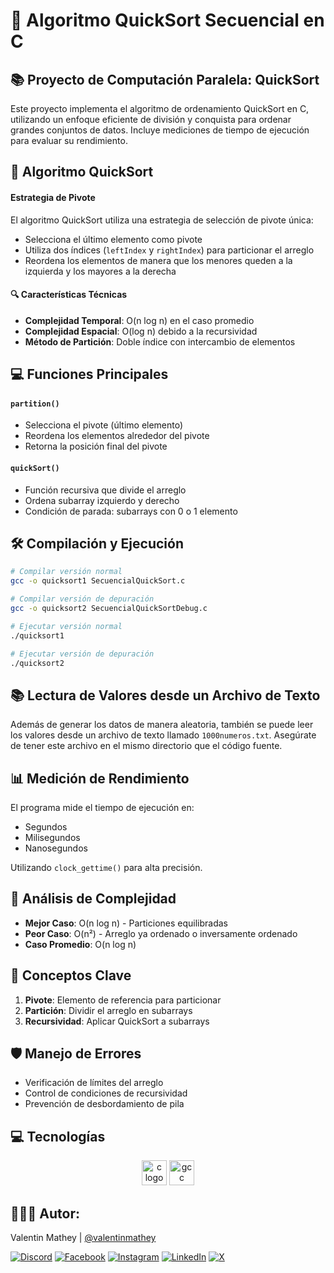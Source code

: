 # 🚀 Algoritmo QuickSort Secuencial en C

## 📚 Proyecto de Computación Paralela: QuickSort

Este proyecto implementa el algoritmo de ordenamiento QuickSort en C, utilizando un enfoque eficiente de división y conquista para ordenar grandes conjuntos de datos. Incluye mediciones de tiempo de ejecución para evaluar su rendimiento.

## 🧩 Algoritmo QuickSort

#### Estrategia de Pivote

El algoritmo QuickSort utiliza una estrategia de selección de pivote única:

- Selecciona el último elemento como pivote
- Utiliza dos índices (`leftIndex` y `rightIndex`) para particionar el arreglo
- Reordena los elementos de manera que los menores queden a la izquierda y los mayores a la derecha

#### 🔍 Características Técnicas

- **Complejidad Temporal**: O(n log n) en el caso promedio
- **Complejidad Espacial**: O(log n) debido a la recursividad
- **Método de Partición**: Doble índice con intercambio de elementos

## 💻 Funciones Principales

#### `partition()`

- Selecciona el pivote (último elemento)
- Reordena los elementos alrededor del pivote
- Retorna la posición final del pivote

#### `quickSort()`

- Función recursiva que divide el arreglo
- Ordena subarray izquierdo y derecho
- Condición de parada: subarrays con 0 o 1 elemento

## 🛠️ Compilación y Ejecución

```bash
# Compilar versión normal
gcc -o quicksort1 SecuencialQuickSort.c

# Compilar versión de depuración
gcc -o quicksort2 SecuencialQuickSortDebug.c

# Ejecutar versión normal
./quicksort1

# Ejecutar versión de depuración
./quicksort2
```

## 📚 Lectura de Valores desde un Archivo de Texto

Además de generar los datos de manera aleatoria, también se puede leer los valores desde un archivo de texto llamado `1000numeros.txt`. Asegúrate de tener este archivo en el mismo directorio que el código fuente.

## 📊 Medición de Rendimiento

El programa mide el tiempo de ejecución en:
- Segundos
- Milisegundos
- Nanosegundos

Utilizando `clock_gettime()` para alta precisión.

## 🔬 Análisis de Complejidad

- **Mejor Caso**: O(n log n) - Particiones equilibradas
- **Peor Caso**: O(n²) - Arreglo ya ordenado o inversamente ordenado
- **Caso Promedio**: O(n log n)

## 🧠 Conceptos Clave

1. **Pivote**: Elemento de referencia para particionar
2. **Partición**: Dividir el arreglo en subarrays
3. **Recursividad**: Aplicar QuickSort a subarrays

## 🛡️ Manejo de Errores

- Verificación de límites del arreglo
- Control de condiciones de recursividad
- Prevención de desbordamiento de pila

## 💻 Tecnologías

<div align="center">
  <img src="https://cdn.jsdelivr.net/gh/devicons/devicon/icons/c/c-original.svg" height="40" alt="c logo" />
  <img src="https://cdn.jsdelivr.net/gh/devicons/devicon/icons/gcc/gcc-original.svg" height="40" alt="gcc logo" />
</div>

## 🧑🏻‍💻 Autor:

Valentin Mathey | <a href="https://github.com/valentinmathey">@valentinmathey</a>

[![Discord](https://img.shields.io/badge/Discord-%237289DA.svg?logo=discord&logoColor=white)](https://discord.gg/valentinmathey) [![Facebook](https://img.shields.io/badge/Facebook-%231877F2.svg?logo=Facebook&logoColor=white)](https://facebook.com/ValentinEzequielMathey) [![Instagram](https://img.shields.io/badge/Instagram-%23E4405F.svg?logo=Instagram&logoColor=white)](https://instagram.com/valen.mathey/) [![LinkedIn](https://img.shields.io/badge/LinkedIn-%230077B5.svg?logo=linkedin&logoColor=white)](https://linkedin.com/in/valentin-mathey) [![X](https://img.shields.io/badge/X-%231DA1F2.svg?logo=X&logoColor=white)](https://twitter.com/valen_mathey)
